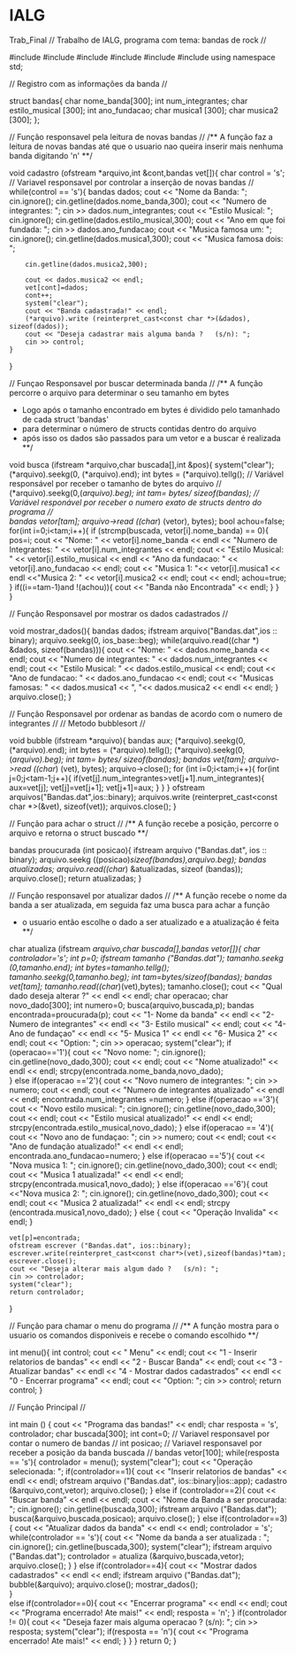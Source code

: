 # IALG
Trab_Final
// Trabalho de IALG, programa com tema: bandas de rock //

#include <iostream>
#include <fstream>
#include <string>
#include <cmath>
#include <cstdlib>
#include <cstring> 
using namespace std;

// Registro com as informações da banda //

struct bandas{
	char nome_banda[300];
	int num_integrantes;
	char estilo_musical [300];
	int ano_fundacao;
	char musica1 [300];
	char musica2 [300];
};

// Função responsavel pela leitura de novas bandas //
/** A função faz a leitura de novas bandas até que o usuario nao queira inserir mais nenhuma banda digitando 'n' **/

void cadastro (ofstream *arquivo,int &cont,bandas vet[]){
	char control = 's'; 				 // Variavel responsavel por controlar a inserção de novas bandas // 
	while(control == 's'){
		bandas dados;
		cout << "Nome da Banda: ";
		cin.ignore();
		cin.getline(dados.nome_banda,300);
		cout << "Numero de integrantes: ";
		cin >> dados.num_integrantes;
		cout << "Estilo Musical: ";
		cin.ignore();
		cin.getline(dados.estilo_musical,300);
		cout << "Ano em que foi fundada: ";
		cin >> dados.ano_fundacao;
		cout << "Musica famosa um: ";
		cin.ignore();
		cin.getline(dados.musica1,300);
		cout << "Musica famosa dois: ";
		
		cin.getline(dados.musica2,300);
		
		cout << dados.musica2 << endl;
		vet[cont]=dados;
		cont++;
		system("clear");
		cout << "Banda cadastrada!" << endl;
		(*arquivo).write (reinterpret_cast<const char *>(&dados), sizeof(dados));
		cout << "Deseja cadastrar mais alguma banda ?	(s/n): ";
		cin >> control; 
	}
}

// Funçao Responsavel por buscar determinada banda //
/** A função percorre o arquivo para determinar o seu tamanho em bytes
 * Logo após o tamanho encontrado em bytes é dividido pelo tamanhado de cada struct 'bandas'
 * para determinar o número de structs contidas dentro do arquivo
 * após isso os dados são passados para um vetor e a buscar é realizada **/

void busca (ifstream *arquivo,char buscada[],int &pos){
	system("clear");
	(*arquivo).seekg(0, (*arquivo).end);
	int bytes = (*arquivo).tellg();			// Variável responsável por receber o tamanho de bytes do arquivo //
	(*arquivo).seekg(0,(*arquivo).beg);
	int tam= bytes/ sizeof(bandas);			// Variável responável por receber o numero exato de structs dentro do programa //					
	bandas vetor[tam];
	arquivo->read ((char*) (vetor), bytes);
	bool achou=false;
	for(int i=0;i<tam;i++){
		if (strcmp(buscada, vetor[i].nome_banda) == 0){
			pos=i;
			cout << "Nome: " << vetor[i].nome_banda << endl << "Numero de Integrantes: " <<  vetor[i].num_integrantes << endl;
			cout << "Estilo Musical: " << vetor[i].estilo_musical << endl << "Ano da fundacao: " << vetor[i].ano_fundacao << endl;
			cout << "Musica 1: "<< vetor[i].musica1 << endl <<"Musica 2: " << vetor[i].musica2 << endl;
			cout << endl;
			achou=true;
		}
		if((i==tam-1)and !(achou)){
			cout << "Banda não Encontrada" << endl;
		}
	}   
}

// Função Responsavel por mostrar os dados cadastrados //

void mostrar_dados(){
	bandas dados;
	ifstream arquivo("Bandas.dat",ios :: binary);
	arquivo.seekg(0, ios_base::beg);
	while(arquivo.read((char *) &dados, sizeof(bandas))){
		cout << "Nome: " << dados.nome_banda << endl;
		cout << "Numero de integrantes: " << dados.num_integrantes << endl;
		cout << "Estilo Musical: " << dados.estilo_musical << endl;
		cout << "Ano de fundacao: " << dados.ano_fundacao << endl;
		cout << "Musicas famosas: " << dados.musica1 << ", "<< dados.musica2 << endl << endl;
	}
	arquivo.close();
}

// Função Responsavel por ordenar as bandas de acordo com o numero de integrantes //
// Metodo bubblesort //

void bubble (ifstream *arquivo){
	bandas aux;
	(*arquivo).seekg(0, (*arquivo).end);
	int bytes = (*arquivo).tellg();
	(*arquivo).seekg(0,(*arquivo).beg);
	int tam= bytes/ sizeof(bandas);
	bandas vet[tam];
	arquivo->read ((char*) (vet), bytes);
	arquivo->close();
	for (int i=0;i<tam;i++){
		for(int j=0;j<tam-1;j++){
			if(vet[j].num_integrantes>vet[j+1].num_integrantes){
				aux=vet[j];
				vet[j]=vet[j+1];
				vet[j+1]=aux;
			}
		}
	}
	ofstream arquivos("Bandas.dat",ios::binary);
	arquivos.write (reinterpret_cast<const char *>(&vet), sizeof(vet));
	arquivos.close();
}

// Função para achar o struct // 
/** A função recebe a posição, percorre o arquivo e retorna o struct buscado **/

bandas proucurada (int posicao){
	ifstream arquivo ("Bandas.dat", ios :: binary);
	arquivo.seekg ((posicao)*sizeof(bandas),arquivo.beg);
	bandas atualizadas;
	arquivo.read((char*) &atualizadas, sizeof (bandas));
	arquivo.close();
	return atualizadas;
}
    
// Função responsavel por atualizar dados //
/** A função recebe o nome da banda a ser atualizada, em seguida faz uma busca para achar a função 
 * o usuario então escolhe o dado a ser atualizado e a atualização é feita **/

char atualiza (ifstream *arquivo,char buscada[],bandas vetor[]){
	char controlador='s';
	int p=0; 
	ifstream tamanho ("Bandas.dat");
	tamanho.seekg (0,tamanho.end);
	int bytes=tamanho.tellg();
	tamanho.seekg(0,tamanho.beg);
	int tam=bytes/sizeof(bandas);
	bandas vet[tam];
	tamanho.read((char*)(vet),bytes);
	tamanho.close();
	cout << "Qual dado deseja alterar ?" << endl << endl;
	char operacao;
	char novo_dado[300];
	int numero=0;
	busca(arquivo,buscada,p);
	bandas encontrada=proucurada(p);
	cout << "1- Nome da banda" << endl << "2- Numero de integrantes" << endl << "3- Estilo musical" << endl;
	cout << "4- Ano de fundaçao" << endl << "5- Musica 1" << endl << "6- Musica 2" << endl;
	cout << "Option: ";
	cin >> operacao;
	system("clear");
	if (operacao=='1'){
		cout << "Novo nome: ";
		cin.ignore();
		cin.getline(novo_dado,300);
		cout << endl;
		cout << "Nome atualizado!" << endl << endl;
		strcpy(encontrada.nome_banda,novo_dado);  
	}
	else if(operacao =='2'){
		cout << "Novo numero de integrantes: ";
		cin >> numero;
		cout << endl;
		cout << "Numero de integrantes atualizado" << endl << endl;
		encontrada.num_integrantes =numero;
	}
	else if(operacao =='3'){
		cout << "Novo estilo musical: ";
		cin.ignore();
		cin.getline(novo_dado,300);
		cout << endl;
		cout << "Estilo musical atualizado!" << endl << endl;
		strcpy(encontrada.estilo_musical,novo_dado);
	}
	else if(operacao == '4'){
		cout << "Novo ano de fundaçao: ";
		cin >> numero;
		cout << endl;
		cout << "Ano de fundação atualizado!" << endl << endl;
		encontrada.ano_fundacao=numero;
	}
	else if(operacao =='5'){
		cout << "Nova musica 1: ";
		cin.ignore();
		cin.getline(novo_dado,300);
		cout << endl;
		cout << "Musica 1 atualizada!" << endl << endl;
		strcpy(encontrada.musica1,novo_dado);
	}
	else if(operacao =='6'){
		cout <<"Nova musica 2: ";
		cin.ignore();
		cin.getline(novo_dado,300);
		cout << endl;
		cout << "Musica 2 atualizada!" << endl << endl;
		strcpy (encontrada.musica1,novo_dado);
	}
	else {
		cout << "Operação Invalida" << endl;
	}
		
	vet[p]=encontrada;
	ofstream escrever ("Bandas.dat", ios::binary);
	escrever.write(reinterpret_cast<const char*>(vet),sizeof(bandas)*tam);
	escrever.close();
	cout << "Deseja alterar mais algum dado ?	(s/n): ";
	cin >> controlador;
	system("clear");
	return controlador;
}

// Função para chamar o menu do programa //
/** A função mostra para o usuario os comandos disponiveis e recebe o comando escolhido **/

int menu(){
	int control;
	cout << "		Menu" << endl;
	cout << "1 - Inserir relatorios de bandas" << endl << "2 - Buscar Banda" << endl;
	cout << "3 - Atualizar bandas" << endl << "4 - Mostrar dados cadastrados" << endl << "0 - Encerrar programa" << endl;
	cout << "Option: ";
	cin >> control;
	return control;
}

// Função Principal //

int main ()
{
	cout << "Programa das bandas!" << endl;
	char resposta = 's', controlador;
	char buscada[300];
	int cont=0;		// Variavel responsavel por contar o numero de bandas //
	int posicao;	// Variavel responsavel por receber a posição da banda buscada //
	bandas vetor[100];
	while(resposta == 's'){
		controlador = menu();
		system("clear");
		cout << "Operação selecionada: ";
		if(controlador==1){
			cout << "Inserir relatorios de bandas" << endl << endl;
			ofstream arquivo ("Bandas.dat", ios::binary|ios::app);
			cadastro (&arquivo,cont,vetor);
			arquivo.close();
		}
		else if (controlador==2){
			cout << "Buscar banda" << endl << endl;
			cout << "Nome da Banda a ser procurada: "; 
			cin.ignore();
			cin.getline(buscada,300);
			ifstream arquivo ("Bandas.dat");
			busca(&arquivo,buscada,posicao);
			arquivo.close();
		}
		else if(controlador==3){
			cout << "Atualizar dados da banda" << endl << endl;
			controlador = 's';
			while(controlador == 's'){
				cout << "Nome da banda a ser atualizada : ";
				cin.ignore();
				cin.getline(buscada,300);
				system("clear");
				ifstream arquivo ("Bandas.dat");
				controlador = atualiza (&arquivo,buscada,vetor);
				arquivo.close();
			}
		}
		else if(controlador==4){
			cout << "Mostrar dados cadastrados" << endl << endl;
			ifstream arquivo ("Bandas.dat");
			bubble(&arquivo);
			arquivo.close();
			mostrar_dados();  
		}      
		else if(controlador==0){
			cout << "Encerrar programa" << endl << endl;
			cout << "Programa encerrado! Ate mais!" << endl;
			resposta = 'n';
		}
		if(controlador != 0){
			cout << "Deseja fazer mais alguma operacao ?	(s/n): ";
			cin >> resposta;
			system("clear");
			if(resposta == 'n'){
				cout << "Programa encerrado!	Ate mais!" << endl;
			}
		}
	}
	return 0;
}


